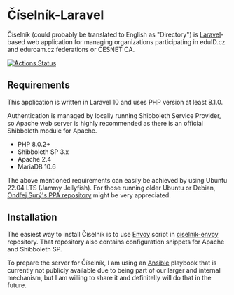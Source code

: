 # Číselník-Laravel

Číselník (could probably be translated to English as "Directory") is [Laravel](https://laravel.com)-based web application for managing organizations participating in eduID.cz and eduroam.cz federations or CESNET CA.

[![Actions Status](https://github.com/JanOppolzer/ciselnik-laravel/workflows/Laravel/badge.svg)](https://github.com/JanOppolzer/ciselnik-laravel/actions)

## Requirements

This application is written in Laravel 10 and uses PHP version at least 8.1.0.

Authentication is managed by locally running Shibboleth Service Provider, so Apache web server is highly recommended as there is an official Shibboleth module for Apache.

- PHP 8.0.2+
- Shibboleth SP 3.x
- Apache 2.4
- MariaDB 10.6

The above mentioned requirements can easily be achieved by using Ubuntu 22.04 LTS (Jammy Jellyfish). For those running older Ubuntu or Debian, [Ondřej Surý's PPA repository](https://launchpad.net/~ondrej/+archive/ubuntu/php/) might be very appreciated.

## Installation

The easiest way to install Číselník is to use [Envoy](https://laravel.com/docs/10.x/envoy) script in [ciselnik-envoy](https://github.com/JanOppolzer/ciselnik-envoy) repository. That repository also contains configuration snippets for Apache and Shibboleth SP.

To prepare the server for Číselník, I am using an [Ansible](https://www.ansible.com) playbook that is currently not publicly available due to being part of our larger and internal mechanism, but I am willing to share it and definitelly will do that in the future.


